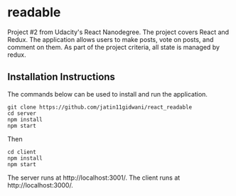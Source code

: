 # readable
Project #2 from Udacity's React Nanodegree. The project covers React and Redux. The application allows users to make posts, vote on posts, and comment on them. As part of the project criteria, all state is managed by redux.

## Installation Instructions
The commands below can be used to install and run the application.

```
git clone https://github.com/jatin11gidwani/react_readable
cd server
npm install
npm start
```

Then

```
cd client
npm install
npm start
```

The server runs at http://localhost:3001/.
The client runs at http://localhost:3000/.